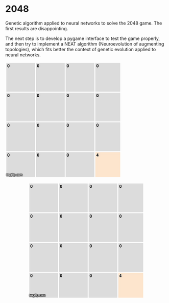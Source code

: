 # 2048

Genetic algorithm applied to neural networks to solve the 2048 game. The first results are disappointing.

The next step is to develop a pygame interface to test the game properly, and then try to implement a NEAT algorithm (Neuroevolution of augmenting topologies), which fits better the context of genetic evolution applied to neural networks.

![2048 Gif](https://github.com/zslydr/2048/blob/master/resources/2048_AI.gif)

<p align="center">
  <img src="https://github.com/zslydr/2048/blob/master/resources/2048_AI.gif?raw=true">
</p>
